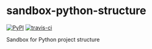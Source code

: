 # sandbox-python-structure

[![PyPI](https://img.shields.io/pypi/pyversions/sandbox-python-structure.svg?style=flat-square)](https://pypi.python.org/pypi/sandbox-python-structure)
[![travis-ci](https://img.shields.io/travis/keik/sandbox-python-structure.svg?style=flat-square)](https://travis-ci.org/keik/sandbox-python-structure)

Sandbox for Python project structure
